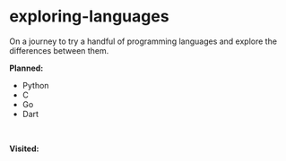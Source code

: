 # exploring-languages
On a journey to try a handful of programming languages and explore the differences between them.

__**Planned:**__
- Python
- C
- Go
- Dart

<br>

__**Visited:**__
